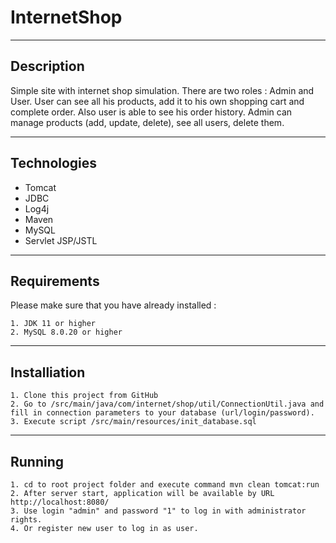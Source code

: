 
# InternetShop
***
## Description
  Simple site with internet shop simulation. There are two roles : Admin and User. User can see all his products, add it to his own shopping cart and complete order. Also user is able to see his order history. Admin can manage products (add, update, delete), see all users, delete them.
  
***
## Technologies
* Tomcat
* JDBC
* Log4j
* Maven
* MySQL
* Servlet JSP/JSTL
***
## Requirements
Please make sure that you have already installed : 

    1. JDK 11 or higher
    2. MySQL 8.0.20 or higher
***
## Installiation

    1. Clone this project from GitHub
    2. Go to /src/main/java/com/internet/shop/util/ConnectionUtil.java and fill in connection parameters to your database (url/login/password).
    3. Execute script /src/main/resources/init_database.sql
***
## Running
    1. cd to root project folder and execute command mvn clean tomcat:run
    2. After server start, application will be available by URL http://localhost:8080/
    3. Use login "admin" and password "1" to log in with administrator rights.
    4. Or register new user to log in as user.
